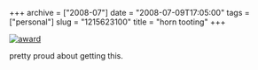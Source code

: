 +++
archive = ["2008-07"]
date = "2008-07-09T17:05:00"
tags = ["personal"]
slug = "1215623100"
title = "horn tooting"
+++

[![award][1]][2]

pretty proud about getting this.

[1]: http://farm4.static.flickr.com/3113/3129998178_24c04a5bcb.jpg
[2]: http://www.flickr.com/photos/28471535@N02/3129998178/ (award by rjbismark90, on Flickr)

